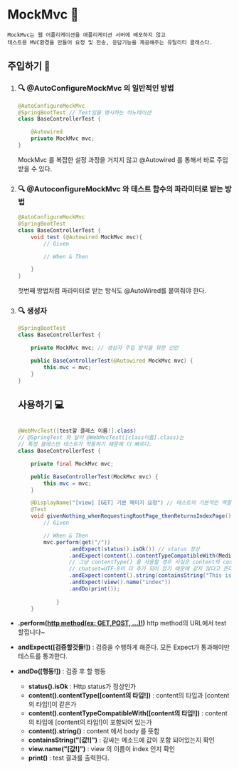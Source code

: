 # MockMvc :running:
    MockMvc는 웹 어플리케이션을 애플리케이션 서버에 배포하지 않고
    테스트용 MVC환경을 만들어 요청 및 전송, 응답기능을 제공해주는 유틸리티 클래스다.

## 주입하기 :syringe:

1. ### :mag: @AutoConfigureMockMvc 의 일반적인 방법
    
    ```java
    @AutoConfigureMockMvc
    @SpringBootTest // Test임을 명시하는 어노테이션
    class BaseControllerTest {

        @Autowired
        private MockMvc mvc;
    }
    ```
    MockMvc 를 복잡한 설정 과정을 거치지 않고
    @Autowired 를 통해서 바로 주입 받을 수 있다.

2. ### :mag: @AutoconfigureMockMvc 와 테스트 함수의 파라미터로 받는 방법

    ```java
    @AutoConfigureMockMvc
    @SpringBootTest 
    class BaseControllerTest {
        void test (@Autowired MockMvc mvc){
            // Given

            // When & Then

        }
    }
    ```
    첫번째 방법처럼 파라미터로 받는 방식도 @AutoWired를 붙여줘야 한다.

3. ### :mag: 생성자

    ```java
    @SpringBootTest 
    class BaseControllerTest {

        private MockMvc mvc; // 생성자 주입 방식을 위한 선언

        public BaseControllerTest(@Autowired MockMvc mvc) {
            this.mvc = mvc;
        }
    }
    ```

    ## 사용하기 :computer:

    ```java

    @WebMvcTest([test할 클레스 이름!].class)
    // @SpringTest 와 달리 @WebMvcTest([class이름].class)는 
    // 특정 클레스만 테스트가 작동하기 때문에 더 빠르다.
    class BaseControllerTest {

        private final MockMvc mvc;

        public BaseControllerTest(MockMvc mvc) {
            this.mvc = mvc;
        }

        @DisplayName("[view] [GET] 기본 페이지 요청") // 테스트의 기본적인 역할을 이름으로써 보여준다.
        @Test                                                       
        void givenNothing_whenRequestingRootPage_thenReturnsIndexPage() throws Exception {
            // Given

            // When & Then
            mvc.perform(get("/")) 
                    .andExpect(status().isOk()) // status 정상
                    .andExpect(content().contentTypeCompatibleWith(MediaType.TEXT_HTML))
                    // 그냥 contentType() 을 사용할 경우 사실은 content의 contentType은
                    // chatset=UTF-8이 더 추가 되어 있기 때문에 같지 않다고 뜬다.
                    .andExpect(content().string(containsString("This is default page.")))
                    .andExpect(view().name("index"))
                    .andDo(print());
                   
                }
        }   
    ```

- **.perform([http method(ex: GET,POST, ...)!]("[URL!]"))** http method의 URL에서 test 할낍니다~
- **andExpect([검증할것들!])** : 검증을 수행하게 해준다. 모든 Expect가 통과해야만 테스트를 통과한다.
- **andDo([행동!])** : 검증 후 할 행동

    - **status().isOk**  : Http status가 정상인가
    - **content().contentType([content의 타입!])** : content의 타입과 [content의 타입!]이 같은가 
    - **content().contentTypeCompatibleWith([content의 타입!])**  : content의 타입에 [content의 타입!]이 포함되어 있는가                 
    - **content().string()** : content 에서 body 를 뜻함
    - **containsString("[값!]")** : 감싸는 메소드에 값이 포함 되어있는지 확인
    - **view.name("[값!]")** : view 의 이름이 index 인지 확인 
    - **print()** : test 결과를 출력한다.

